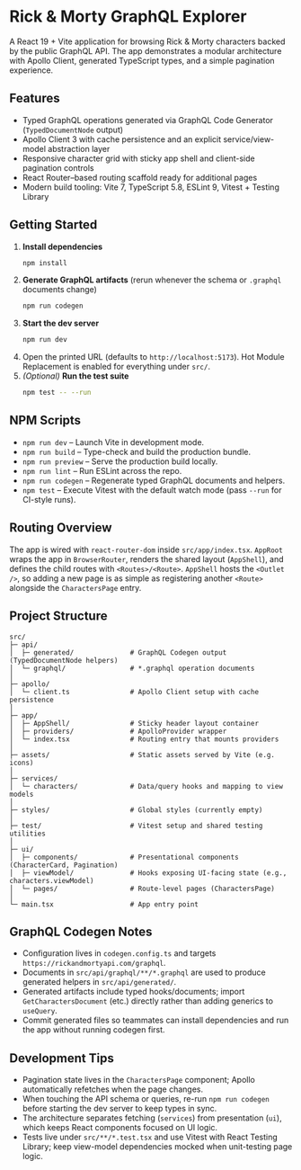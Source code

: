 # Rick & Morty GraphQL Explorer

A React 19 + Vite application for browsing Rick & Morty characters backed by the public GraphQL API. The app demonstrates a modular architecture with Apollo Client, generated TypeScript types, and a simple pagination experience.

## Features

- Typed GraphQL operations generated via GraphQL Code Generator (`TypedDocumentNode` output)
- Apollo Client 3 with cache persistence and an explicit service/view-model abstraction layer
- Responsive character grid with sticky app shell and client-side pagination controls
- React Router–based routing scaffold ready for additional pages
- Modern build tooling: Vite 7, TypeScript 5.8, ESLint 9, Vitest + Testing Library

## Getting Started

1. **Install dependencies**
   ```bash
   npm install
   ```
2. **Generate GraphQL artifacts** (rerun whenever the schema or `.graphql` documents change)
   ```bash
   npm run codegen
   ```
3. **Start the dev server**
   ```bash
   npm run dev
   ```
4. Open the printed URL (defaults to `http://localhost:5173`). Hot Module Replacement is enabled for everything under `src/`.
5. _(Optional)_ **Run the test suite**
   ```bash
   npm test -- --run
   ```

## NPM Scripts

- `npm run dev` – Launch Vite in development mode.
- `npm run build` – Type-check and build the production bundle.
- `npm run preview` – Serve the production build locally.
- `npm run lint` – Run ESLint across the repo.
- `npm run codegen` – Regenerate typed GraphQL documents and helpers.
- `npm test` – Execute Vitest with the default watch mode (pass `--run` for CI-style runs).

## Routing Overview

The app is wired with `react-router-dom` inside `src/app/index.tsx`. `AppRoot` wraps the app in `BrowserRouter`, renders the shared layout (`AppShell`), and defines the child routes with `<Routes>/<Route>`. `AppShell` hosts the `<Outlet />`, so adding a new page is as simple as registering another `<Route>` alongside the `CharactersPage` entry.

## Project Structure

```
src/
├─ api/
│  ├─ generated/              # GraphQL Codegen output (TypedDocumentNode helpers)
│  └─ graphql/                # *.graphql operation documents
│
├─ apollo/
│  └─ client.ts               # Apollo Client setup with cache persistence
│
├─ app/
│  ├─ AppShell/               # Sticky header layout container
│  ├─ providers/              # ApolloProvider wrapper
│  └─ index.tsx               # Routing entry that mounts providers
│
├─ assets/                    # Static assets served by Vite (e.g. icons)
│
├─ services/
│  └─ characters/             # Data/query hooks and mapping to view models
│
├─ styles/                    # Global styles (currently empty)
│
├─ test/                      # Vitest setup and shared testing utilities
│
├─ ui/
│  ├─ components/             # Presentational components (CharacterCard, Pagination)
│  ├─ viewModel/              # Hooks exposing UI-facing state (e.g., characters.viewModel)
│  └─ pages/                  # Route-level pages (CharactersPage)
│
└─ main.tsx                   # App entry point
```

## GraphQL Codegen Notes

- Configuration lives in `codegen.config.ts` and targets `https://rickandmortyapi.com/graphql`.
- Documents in `src/api/graphql/**/*.graphql` are used to produce generated helpers in `src/api/generated/`.
- Generated artifacts include typed hooks/documents; import `GetCharactersDocument` (etc.) directly rather than adding generics to `useQuery`.
- Commit generated files so teammates can install dependencies and run the app without running codegen first.

## Development Tips

- Pagination state lives in the `CharactersPage` component; Apollo automatically refetches when the page changes.
- When touching the API schema or queries, re-run `npm run codegen` before starting the dev server to keep types in sync.
- The architecture separates fetching (`services`) from presentation (`ui`), which keeps React components focused on UI logic.
- Tests live under `src/**/*.test.tsx` and use Vitest with React Testing Library; keep view-model dependencies mocked when unit-testing page logic.
